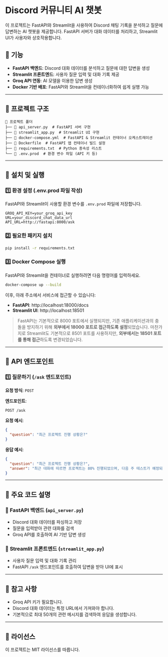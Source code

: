 # Discord 커뮤니티 AI 챗봇

이 프로젝트는 FastAPI와 Streamlit을 사용하여 Discord 채팅 기록을 분석하고 질문에 답변하는 AI 챗봇을 제공합니다. FastAPI 서버가 대화 데이터를 처리하고, Streamlit UI가 사용자와 상호작용합니다.

## 📌 기능
- **FastAPI 백엔드**: Discord 대화 데이터를 분석하고 질문에 대한 답변을 생성
- **Streamlit 프론트엔드**: 사용자 질문 입력 및 대화 기록 제공
- **Groq API 연동**: AI 모델을 이용한 답변 생성
- **Docker 기반 배포**: FastAPI와 Streamlit을 컨테이너화하여 쉽게 실행 가능

---

## 📂 프로젝트 구조
```
📂 프로젝트 폴더
├── 📜 api_server.py  # FastAPI 서버 구현
├── 📜 streamlit_app.py  # Streamlit UI 구현
├── 📜 docker-compose.yml  # FastAPI & Streamlit 컨테이너 오케스트레이션
├── 📜 Dockerfile  # FastAPI 앱 컨테이너 빌드 설정
├── 📜 requirements.txt  # Python 종속성 리스트
└── 📜 .env.prod  # 환경 변수 파일 (API 키 등)
```

---

## 🚀 설치 및 실행

### 1️⃣ **환경 설정** (.env.prod 파일 작성)
FastAPI와 Streamlit이 사용할 환경 변수를 `.env.prod` 파일에 저장합니다.

```
GROQ_API_KEY=your_groq_api_key
URL=your_discord_chat_data_url
API_URL=http://fastapi:8000/ask
```

### 2️⃣ **필요한 패키지 설치**

```bash
pip install -r requirements.txt
```

### 3️⃣ **Docker Compose 실행**
FastAPI와 Streamlit을 컨테이너로 실행하려면 다음 명령어를 입력하세요.

```bash
docker-compose up --build
```

이후, 아래 주소에서 서비스에 접근할 수 있습니다:
- **FastAPI**: http://localhost:18000/docs
- **Streamlit UI**: http://localhost:18501

> FastAPI는 기본적으로 8000 포트에서 실행되지만, 기존 애플리케이션과의 충돌을 방지하기 위해 **외부에서 18000 포트로 접근하도록 설정**되었습니다.
> 마찬가지로 Streamlit도 기본적으로 8501 포트를 사용하지만, **외부에서는 18501 포트를 통해 접근**하도록 변경되었습니다.

---

## 🔧 API 엔드포인트

### **1️⃣ 질문하기 (`/ask` 엔드포인트)**
**요청 방식**: `POST`

**엔드포인트**:
```
POST /ask
```

**요청 예시**:
```json
{
  "question": "최근 프로젝트 진행 상황은?"
}
```

**응답 예시**:
```json
{
  "question": "최근 프로젝트 진행 상황은?",
  "answer": "최근 대화에 따르면 프로젝트는 80% 진행되었으며, 다음 주 테스트가 예정되어 있습니다."
}
```

---

## 📜 주요 코드 설명

### 🔹 **FastAPI 백엔드 (`api_server.py`)**
- Discord 대화 데이터를 파싱하고 저장
- 질문을 입력받아 관련 대화를 검색
- Groq API를 호출하여 AI 기반 답변 생성

### 🔹 **Streamlit 프론트엔드 (`streamlit_app.py`)**
- 사용자 질문 입력 및 대화 기록 관리
- FastAPI `/ask` 엔드포인트를 호출하여 답변을 받아 UI에 표시

---

## 📌 참고 사항
- Groq API 키가 필요합니다.
- Discord 대화 데이터는 특정 URL에서 가져와야 합니다.
- 기본적으로 최대 50개의 관련 메시지를 검색하여 응답을 생성합니다.

---

## 📜 라이선스
이 프로젝트는 MIT 라이선스를 따릅니다.

